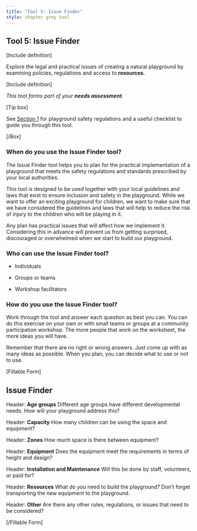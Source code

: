 ```yaml
---
title: "Tool 5: Issue Finder"
style: chapter grey tool
---
```


## Tool 5: Issue Finder



\[Include definition\]



Explore the legal and practical issues of creating a natural playground by examining policies, regulations and access to **resources**.



\[Include definition\]



*This tool forms part of your **needs assessment**.*



\[Tip box\]

See [<span class="underline">Section 1](http://01.html#playground-safety) for playground safety regulations and a useful checklist to guide you through this tool.

\[/Box\]



### When do you use the Issue Finder tool?

The Issue Finder tool helps you to plan for the practical implementation of a playground that meets the safety regulations and standards prescribed by your local authorities.

This tool is designed to be used together with your local guidelines and laws that exist to ensure inclusion and safety in the playground. While we want to offer an exciting playground for children, we want to make sure that we have considered the guidelines and laws that will help to reduce the risk of injury to the children who will be playing in it.

Any plan has practical issues that will affect how we implement it. Considering this in advance will prevent us from getting surprised, discouraged or overwhelmed when we start to build our playground.



### Who can use the Issue Finder tool?

-   Individuals

-   Groups or teams

-   Workshop facilitators



### How do you use the Issue Finder tool?

Work through the tool and answer each question as best you can. You can do this exercise on your own or with small teams or groups at a community participation workshop. The more people that work on the worksheet, the more ideas you will have.

Remember that there are no right or wrong answers. Just come up with as many ideas as possible. When you plan, you can decide what to use or not to use.



\[Fillable Form\]

## Issue Finder

Header: **Age groups** Different age groups have different developmental needs. How will your playground address this?



Header: **Capacity** How many children can be using the space and equipment?



Header: **Zones** How much space is there between equipment?



Header: **Equipment** Does the equipment meet the requirements in terms of height and design?



Header: **Installation and Maintenance** Will this be done by staff, volunteers, or paid for?



Header: **Resources** What do you need to build the playground? Don’t forget transporting the new equipment to the playground.



Header: **Other** Are there any other rules, regulations, or issues that need to be considered?



\[/Fillable Form\]
